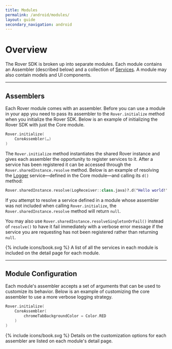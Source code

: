 ```yaml
---
title: Modules
permalink: /android/modules/
layout: guide
secondary_navigation: android
---
```


# Overview

The Rover SDK is broken up into separate modules. Each module contains an
Assembler (described below) and a collection of <a href="{{ site.baseurl }}{%
link android/services/overview.md %}">Services</a>. A module may also contain
models and UI components.

---

## Assemblers

Each Rover module comes with an assembler. Before you can use a module in your
app you need to pass its assembler to the `Rover.initialize` method when you
initialize the Rover SDK. Below is an example of initializing the Rover SDK with
just the Core module.

```kotlin
Rover.initialize(
    CoreAssembler(…)
)
```

The `Rover.initialize` method instantiates the shared Rover instance and gives
each assembler the opportunity to register services to it. After a service has
been registered it can be accessed through the
`Rover.sharedInstance.resolve` method. Below is an example of
resolving the <a href="{{ site.baseurl }}{% link ios/services/logger.md
%}">Logger</a> service&mdash;defined in the Core module&mdash;and
calling its `d()` method:

```kotlin
Rover.sharedInstance.resolve(LogReceiver::class.java)?.d("Hello world!")
```

If you attempt to resolve a service defined in a module whose assembler was not
included when calling `Rover.initialize`, the `Rover.sharedInstance.resolve`
method will return `null`.

<aside class="advanced">
You may also use <code>Rover.sharedInstance.resolveSingletonOrFail()</code>
instead of <code>resolve()</code> to have it fail immediately with a verbose
error message if the service you are requesting has not been registered rather
than returning <code>null</code>.
</aside>

<p class="read-more">
    {% include icons/book.svg %}
    A list of all the services in each module is included on the detail page for each module.
</p>

---

## Module Configuration

Each module's assembler accepts a set of arguments that can be used to customize
its behavior. Below is an example of customizing the core assembler
to use a more verbose logging strategy.

```kotlin
Rover.initialize(
    CoreAssembler(
        chromeTabBackgroundColor = Color.RED
    )
)
```

<p class="read-more">
    {% include icons/book.svg %}
    Details on the customization options for each assembler are listed on each module's detail page.
</p>
